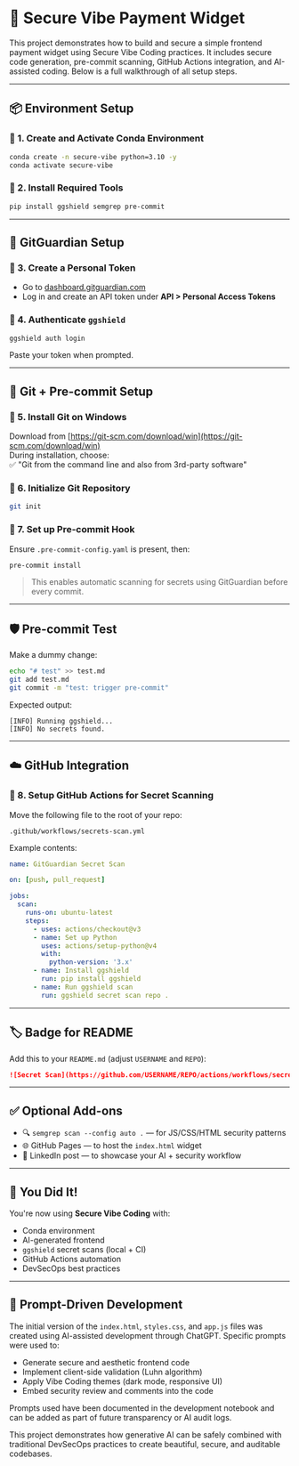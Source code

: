 # 🧾 Secure Vibe Payment Widget

This project demonstrates how to build and secure a simple frontend payment widget using Secure Vibe Coding practices. It includes secure code generation, pre-commit scanning, GitHub Actions integration, and AI-assisted coding. Below is a full walkthrough of all setup steps.

---

## 📦 Environment Setup

### 🔹 1. Create and Activate Conda Environment
```bash
conda create -n secure-vibe python=3.10 -y
conda activate secure-vibe
```

### 🔹 2. Install Required Tools
```bash
pip install ggshield semgrep pre-commit
```

---

## 🔐 GitGuardian Setup

### 🔹 3. Create a Personal Token
- Go to [dashboard.gitguardian.com](https://dashboard.gitguardian.com)
- Log in and create an API token under **API > Personal Access Tokens**

### 🔹 4. Authenticate `ggshield`
```bash
ggshield auth login
```

Paste your token when prompted.

---

## 🧰 Git + Pre-commit Setup

### 🔹 5. Install Git on Windows
Download from [https://git-scm.com/download/win](https://git-scm.com/download/win)  
During installation, choose:  
✅ "Git from the command line and also from 3rd-party software"

### 🔹 6. Initialize Git Repository
```bash
git init
```

### 🔹 7. Set up Pre-commit Hook
Ensure `.pre-commit-config.yaml` is present, then:
```bash
pre-commit install
```

> This enables automatic scanning for secrets using GitGuardian before every commit.

---

## 🛡️ Pre-commit Test

Make a dummy change:
```bash
echo "# test" >> test.md
git add test.md
git commit -m "test: trigger pre-commit"
```

Expected output:
```
[INFO] Running ggshield...
[INFO] No secrets found.
```

---

## ☁️ GitHub Integration

### 🔹 8. Setup GitHub Actions for Secret Scanning
Move the following file to the root of your repo:
```
.github/workflows/secrets-scan.yml
```

Example contents:
```yaml
name: GitGuardian Secret Scan

on: [push, pull_request]

jobs:
  scan:
    runs-on: ubuntu-latest
    steps:
      - uses: actions/checkout@v3
      - name: Set up Python
        uses: actions/setup-python@v4
        with:
          python-version: '3.x'
      - name: Install ggshield
        run: pip install ggshield
      - name: Run ggshield scan
        run: ggshield secret scan repo .
```

---

## 🏷️ Badge for README

Add this to your `README.md` (adjust `USERNAME` and `REPO`):

```markdown
![Secret Scan](https://github.com/USERNAME/REPO/actions/workflows/secrets-scan.yml/badge.svg)
```

---

## ✅ Optional Add-ons

- 🔍 `semgrep scan --config auto .` — for JS/CSS/HTML security patterns
- 🌐 GitHub Pages — to host the `index.html` widget
- 💼 LinkedIn post — to showcase your AI + security workflow

---

## 🎉 You Did It!

You're now using **Secure Vibe Coding** with:
- Conda environment
- AI-generated frontend
- `ggshield` secret scans (local + CI)
- GitHub Actions automation
- DevSecOps best practices


---

## 🤖 Prompt-Driven Development

The initial version of the `index.html`, `styles.css`, and `app.js` files was created using AI-assisted development through ChatGPT. Specific prompts were used to:

- Generate secure and aesthetic frontend code
- Implement client-side validation (Luhn algorithm)
- Apply Vibe Coding themes (dark mode, responsive UI)
- Embed security review and comments into the code

Prompts used have been documented in the development notebook and can be added as part of future transparency or AI audit logs.

This project demonstrates how generative AI can be safely combined with traditional DevSecOps practices to create beautiful, secure, and auditable codebases.

